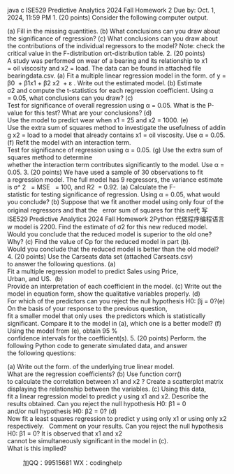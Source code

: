 java c
ISE529 Predictive Analytics 
2024 Fall 
Homework 2 
Due by: Oct. 1, 2024, 11:59 PM
1. (20 points)
Consider the following computer output.

(a) Fill in the missing quantities.
(b) What conclusions can you draw about the significance of regression?
(c) What conclusions can you draw about the contributions of the individual regressors to the model?
Note: check the critical value in the F-distribution ort-distribution table.
2. (20 points)
A study was performed on wear of a bearing and its relationship to x1 = oil viscosity and x2 = load. The data can be found in attached file bearingdata.csv.
(a) Fit a multiple linear regression model in the form. of y = β0  + β1x1 + β2 x2  + ε . Write out the estimated model.
(b) Estimate σ2 and compute the t-statistics for each regression coefficient. Using α = 0.05, what conclusions can you draw?
(c) Test for significance of overall regression using α = 0.05. What is the P-value for this test? What are your conclusions?
(d) Use the model to predict wear when x1 = 25 and x2 = 1000.
(e) Use the extra sum of squares method to investigate the usefulness of adding x2 = load to a model that already contains x1 = oil viscosity. Use α = 0.05.
(f) Refit the model with an interaction term. Test for significance of regression using α = 0.05.
(g) Use the extra sum of squares method to determine whether the interaction term contributes significantly to the model. Use α = 0.05.
3. (20 points)
We have used a sample of 30 observations to fit a regression model. The full model has 9 regressors, the variance estimate is σ^ 2   = MSE   = 100, and R2  = 0.92.
(a) Calculate the F-statistic for testing significance of regression. Using α = 0.05, what would you conclude?
(b) Suppose that we fit another model using only four of the original regressors and that the   error sum of squares for this ne代 写ISE529 Predictive Analytics 2024 Fall Homework 2Python
代做程序编程语言w model is 2200. Find the estimate of σ2 for this new reduced model. Would you conclude that the reduced model is superior to the old one? Why?
(c) Find the value of Cp for the reduced model in part (b). Would you conclude that the reduced model is better than the old model?
4. (20 points)
Use the Carseats data set (attached Carseats.csv) to answer the following questions. (a) Fit a multiple regression model to predict Sales using Price, Urban, and US.  (b) Provide an interpretation of each coefficient in the model.
(c) Write out the model in equation form, show the qualitative variables properly.
(d) For which of the predictors can you reject the null hypothesis H0: βj = 0?(e) On the basis of your response to the previous question, fit a smaller model that only uses  the predictors which is statistically significant. Compare it to the model in (a), which one is a better model?
(f) Using the model from (e), obtain 95 % confidence intervals for the coefficient(s).
5. (20 points)
Perform. the following Python code to generate simulated data, and answer the following questions:

(a) Write out the form. of the underlying true linear model. What are the regression coefficients?
(b) Use function corr() to calculate the correlation between x1 and x2 ? Create a scatterplot matrix displaying the relationship between the variables.
(c) Using this data, fit a linear regression model to predict y using x1 and x2. Describe the
results obtained. Can you reject the null hypothesis H0: β1 = 0 and/or null hypothesis H0: β2 = 0?
(d) Now fit a least squares regression to predict y using only x1 or using only x2 respectively.   Comment on your results. Can you reject the null hypothesis H0: β1 = 0? It is observed that x1 and x2 cannot be simultaneously significant in the model in (c). What is this implied?



         
加QQ：99515681  WX：codinghelp
